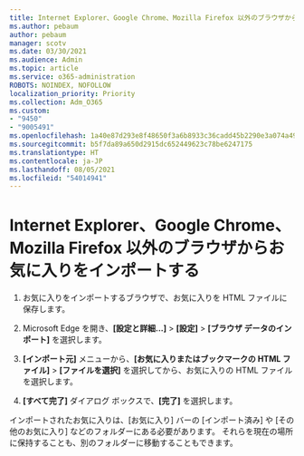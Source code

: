 ```yaml
---
title: Internet Explorer、Google Chrome、Mozilla Firefox 以外のブラウザからお気に入りをインポートする
ms.author: pebaum
author: pebaum
manager: scotv
ms.date: 03/30/2021
ms.audience: Admin
ms.topic: article
ms.service: o365-administration
ROBOTS: NOINDEX, NOFOLLOW
localization_priority: Priority
ms.collection: Adm_O365
ms.custom:
- "9450"
- "9005491"
ms.openlocfilehash: 1a40e87d293e8f48650f3a6b8933c36cadd45b2290e3a074a499c964a274d59b
ms.sourcegitcommit: b5f7da89a650d2915dc652449623c78be6247175
ms.translationtype: HT
ms.contentlocale: ja-JP
ms.lasthandoff: 08/05/2021
ms.locfileid: "54014941"
---
```

# <a name="import-favorites-from-a-browser-other-than-internet-explorer-google-chrome-or-mozilla-firefox"></a>Internet Explorer、Google Chrome、Mozilla Firefox 以外のブラウザからお気に入りをインポートする

1. お気に入りをインポートするブラウザで、お気に入りを HTML ファイルに保存します。

1. Microsoft Edge を開き、**[設定と詳細...]** > **[設定]** > **[ブラウザ データのインポート]** を選択します。

1. **[インポート元]** メニューから、**[お気に入りまたはブックマークの HTML ファイル]** > **[ファイルを選択]** を選択してから、お気に入りの HTML ファイルを選択します。

1. **[すべて完了]** ダイアログ ボックスで、**[完了]** を選択します。

インポートされたお気に入りは、[お気に入り] バーの [インポート済み] や [その他のお気に入り] などのフォルダーにある必要があります。 それらを現在の場所に保持することも、別のフォルダーに移動することもできます。